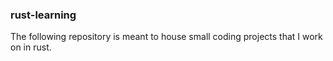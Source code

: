 ### rust-learning
The following repository is meant to house small coding projects that I work on in rust.
